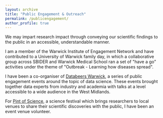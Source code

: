 ```yaml
---
layout: archive
title: "Public Engagement & Outreach"
permalink: /publicengagement/
author_profile: true
---
```


We may impart research impact through conveying our scientific findings to the public in an accessible, understandable manner.

I am a member of the Warwick Institute of Engagement Network and have contributed to a University of Warwick family day, in which a collaborative group across SBIDER and Warwick Medical School ran a set of "have a go" activities under the theme of "Outbreak - Learning how diseases spread".

I have been a co-organiser of [Databeers Warwick](https://databeerswrik.tumblr.com), a series of public engagement events around the topic of data science. These events brought together data experts from industry and academia with talks at a level accessible to a wide audience in the West Midlands.

For [Pint of Science](https://pintofscience.co.uk), a science festival which brings researchers to local venues to share their scientific discoveries with the public, I have been an event venue volunteer.
